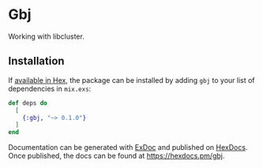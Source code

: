 # Gbj

Working with libcluster.

## Installation

If [available in Hex](https://hex.pm/docs/publish), the package can be installed
by adding `gbj` to your list of dependencies in `mix.exs`:

```elixir
def deps do
  [
    {:gbj, "~> 0.1.0"}
  ]
end
```

Documentation can be generated with [ExDoc](https://github.com/elixir-lang/ex_doc)
and published on [HexDocs](https://hexdocs.pm). Once published, the docs can
be found at <https://hexdocs.pm/gbj>.

